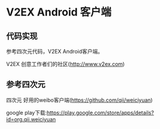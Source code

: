 ﻿V2EX Android 客户端
======

代码实现
---------
参考四次元代码，V2EX Android客户端。

V2EX 创意工作者们的社区(http://www.v2ex.com)

参考四次元
---------
四次元   好用的weibo客户端(https://github.com/qii/weiciyuan)

google play下载:https://play.google.com/store/apps/details?id=org.qii.weiciyuan